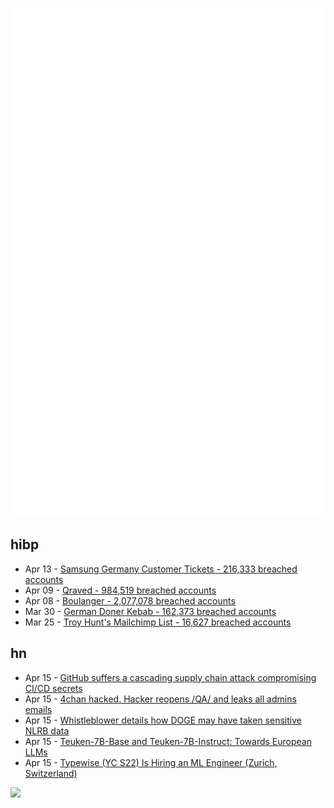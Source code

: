 ![Metrics](https://raw.githubusercontent.com/phixion/phixion/master/metrics.svg)

## hibp

<!--
for https://github.com/phixion/phixion/blob/main/.github/workflows/feeds.yml
-->
<!--START_SECTION:haveibeenpwnd-->
- Apr 13 - [Samsung Germany Customer Tickets - 216,333 breached accounts](https://haveibeenpwned.com/PwnedWebsites#SamsungGermany)
- Apr 09 - [Qraved - 984,519 breached accounts](https://haveibeenpwned.com/PwnedWebsites#Qraved)
- Apr 08 - [Boulanger - 2,077,078 breached accounts](https://haveibeenpwned.com/PwnedWebsites#Boulanger)
- Mar 30 - [German Doner Kebab - 162,373 breached accounts](https://haveibeenpwned.com/PwnedWebsites#GermanDonerKebab)
- Mar 25 - [Troy Hunt's Mailchimp List - 16,627 breached accounts](https://haveibeenpwned.com/PwnedWebsites#TroyHuntMailchimpList)
<!--END_SECTION:haveibeenpwnd-->

## hn

<!--
for https://github.com/phixion/phixion/blob/main/.github/workflows/feeds.yml
-->
<!--START_SECTION:hn-->
- Apr 15 - [GitHub suffers a cascading supply chain attack compromising CI/CD secrets](https://www.infoworld.com/article/3849245/github-suffers-a-cascading-supply-chain-attack-compromising-ci-cd-secrets.html)
- Apr 15 - [4chan hacked. Hacker reopens /QA/ and leaks all admins emails](https://old.reddit.com/r/4chan/comments/1jzkjlg/4chan_hacked_hacker_reopens_qa_and_leaks_all/)
- Apr 15 - [Whistleblower details how DOGE may have taken sensitive NLRB data](https://www.npr.org/2025/04/15/nx-s1-5355896/doge-nlrb-elon-musk-spacex-security)
- Apr 15 - [Teuken-7B-Base and Teuken-7B-Instruct: Towards European LLMs](https://arxiv.org/abs/2410.03730)
- Apr 15 - [Typewise (YC S22) Is Hiring an ML Engineer (Zurich, Switzerland)](https://www.ycombinator.com/companies/typewise/jobs/u4OdKNh-machine-learning-engineer-f-m-x)
<!--END_SECTION:hn-->

<!--
for https://yhype.me
-->
![](https://hit.yhype.me/github/profile?user_id=13013670)
